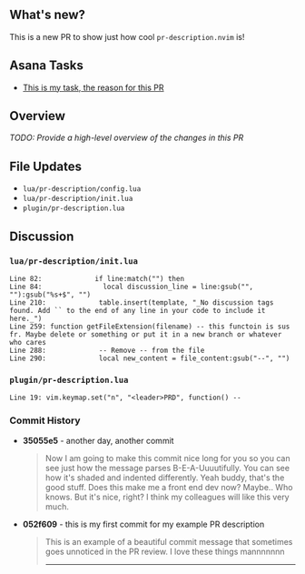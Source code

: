 ## What's new?

This is a new PR to show just how cool `pr-description.nvim` is!

## Asana Tasks
- [This is my task, the reason for this PR](https://www.mveilleux.com/)
## Overview
_TODO: Provide a high-level overview of the changes in this PR_
## File Updates
- `lua/pr-description/config.lua`
- `lua/pr-description/init.lua`
- `plugin/pr-description.lua`
## Discussion
### `lua/pr-description/init.lua`
```
Line 82:             if line:match("") then
Line 84:               local discussion_line = line:gsub("", ""):gsub("%s+$", "")
Line 210:             table.insert(template, "_No discussion tags found. Add `` to the end of any line in your code to include it here._")
Line 259: function getFileExtension(filename) -- this functoin is sus fr. Maybe delete or something or put it in a new branch or whatever who cares
Line 288:             -- Remove -- from the file
Line 290:             local new_content = file_content:gsub("--", "")
```
### `plugin/pr-description.lua`
```
Line 19: vim.keymap.set("n", "<leader>PRD", function() --
```
### Commit History
* **35055e5** - another day, another commit
   > Now I am going to make this commit nice long for you so you can see just
   > how the message parses B-E-A-Uuuutifully. You can see how it's shaded
   > and indented differently. Yeah buddy, that's the good stuff. Does this
   > make me a front end dev now? Maybe.. Who knows. But it's nice, right? I
   > think my colleagues will like this very much.
* **052f609** - this is my first commit for my example PR description
   > This is an example of a beautiful commit message that sometimes goes
   > unnoticed in the PR review. I love these things mannnnnnn
   > * **
